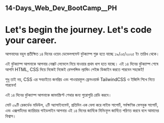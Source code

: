 ## 14-Days_Web_Dev_BootCamp__PH
# Let's begin the journey. Let's code your career.

আপনাদের বহুল প্রতীক্ষিত ১৪ দিনের ওয়েব ডেভেলপমেন্ট বুটক্যাম্প শুরু হতে যাচ্ছে ১৯/০৫/২০২৫ ইং তারিখ থেকে।

এই বুটক্যাম্প আপনাকে আপনার নেক্সট লেভেলে নিয়ে যাওয়ার প্রথম ধাপ হতে যাচ্ছে। এই ১৪ দিনের বুটক্যাম্প শেষে আপনি HTML, CSS দিয়ে নিজেই নিজেই রেসপন্সিভ ল্যান্ডিং পেইজ ডিজাইন করতে পারবেন সহজেই!

শুধু তাই নয়, CSS এর সবচাইতে জনপ্রিয় এবং পাওয়ারফুল ফ্রেমওয়ার্ক TailwindCSS ও ইজিলি শিখে নিতে পারবেন!

এই ১৪ দিনের বুটক্যাম্প আপনাকে জাভাস্ক্রিপ্ট শেখার জন্য পুরোপুরি রেডি করবে।

মোট ০৯টি রেকর্ডেড মডিউল, ২টি অ্যাসাইনমেন্ট, প্রতিদিন এক বেলা করে লাইভ সাপোর্ট, সর্বক্ষণিক ফেসবুক সাপোর্ট, এবং এক্সপার্টদের ক্যারিয়ার গাইডলাইন আপনার এই ১৪ দিনের জার্নিকে মিনিংফুল জার্নিতে পরিণত করবে বলে আমাদের বিশ্বাস।
